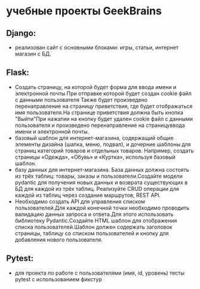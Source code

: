 # учебные проекты GeekBrains
## Django: 
* реализован сайт с основными блоками: игры, статьи, интернет магазин с БД. 
## Flask:
* Создать страницу, на которой будет форма для ввода имени и электронной почты При отправке которой будет создан cookie файл с данными пользователя Также будет произведено перенаправление на страницу приветствия, где будет отображаться имя пользователя.На странице приветствия должна быть кнопка "Выйти"При нажатии на кнопку будет удален cookie файл с данными пользователя и произведено перенаправление на страницуввода имени и электронной почты.
* базовый шаблон для интернет-магазина, содержащий общие элементы дизайна (шапка, меню, подвал), и дочерние шаблоны для страниц категорий товаров и отдельных товаров. Например, создать страницы «Одежда», «Обувь» и «Куртка», используя базовый шаблон.
* базу данных для интернет-магазина. База данных должна состоять из трёх таблиц: товары, заказы и пользователи.Создайте модели pydantic для получения новых данных и возврата существующих в БД для каждой из трёх таблиц. Реализуйте CRUD операции для каждой из таблиц через создание маршрутов, REST API.
* Необходимо создать API для управления списком пользователей.Для каждой конечной точки необходимо проводить валидацию данных запроса и ответа.Для этого использовать библиотеку Pydantic.Создайте HTML шаблон для отображения списка пользователей.Шаблон должен содержать заголовок страницы, таблицу со списком пользователей и кнопку для добавления нового пользователя.
## Pytest: 
* для проекта по работе с пользователями (имя, id, уровень) тесты pytest с использованием фикстур 
